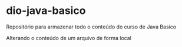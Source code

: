 # dio-java-basico
Repositório para armazenar todo o conteúdo do curso de Java Basico

Alterando o conteúdo de um arquivo de forma local